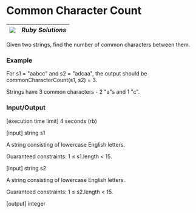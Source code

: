 # Common Character Count

| ![](https://app.codesignal.com/user-icons/languages/rb.svg) | ***Ruby Solutions*** |
|---|---|

Given two strings, find the number of common characters between them.

### Example

For s1 = "aabcc" and s2 = "adcaa", the output should be
commonCharacterCount(s1, s2) = 3.

Strings have 3 common characters - 2 "a"s and 1 "c".

### Input/Output

[execution time limit] 4 seconds (rb)

[input] string s1

A string consisting of lowercase English letters.

Guaranteed constraints:
1 ≤ s1.length < 15.

[input] string s2

A string consisting of lowercase English letters.

Guaranteed constraints:
1 ≤ s2.length < 15.

[output] integer
